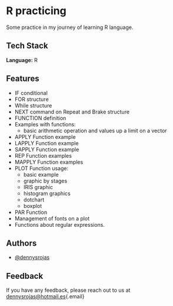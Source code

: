 # R practicing

Some practice in my journey of learning R language.

## Tech Stack

**Language:** R

## Features

-   IF conditional
-   FOR structure
-   While structure
-   NEXT command on Repeat and Brake structure
-   FUNCTION definition
-   Examples with functions:
    -   basic arithmetic operation and values up a limit on a vector
-   APPLY Function example
-   LAPPLY Function example
-   SAPPLY Function example
-   REP Function examples
-   MAPPLY Function examples
-   PLOT Function usage:
    -   basic example
    -   graphic by stages
    -   IRIS graphic
    -   histogram graphics
    -   dotchart
    -   boxplot
-   PAR Function
-   Management of fonts on a plot
-   Functions about regular expressions.

## Authors

-   [\@dennysrojas](https://www.github.com/dennysrojas)

## Feedback

If you have any feedback, please reach out to us at [dennysrojas\@hotmail.es](mailto:dennysrojas@hotmail.es){.email}
